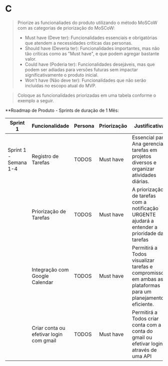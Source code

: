# C

> Priorize as funcionaliades do produto utilizando o método MoSCoW com as categorias de priorização do MoSCoW:
> - Must have (Deve ter): Funcionalidades essenciais e obrigatórias que atendem a necessidades críticas das personas.
> - Should have (Deveria ter): Funcionalidades importantes, mas não tão críticas como as "Must have", e que podem agregar bastante valor.
> - Could have (Poderia ter): Funcionalidades desejáveis, mas que podem ser adiadas para versões futuras sem impactar significativamente o produto inicial.
> - Won't have (Não deve ter): Funcionalidades que não serão incluídas no escopo atual do MVP.

> Coloque as funcionalidades priorizadas em uma tabela conforme o exemplo a seguir.

**Roadmap de Produto - Sprints de duração de 1 Mês:

|Sprint 1 | Funcionalidade                     | Persona       | Priorização  | Justificativa                                                                                                                                                                                                                                                               |
|---------|-----------------------------------|---------------|--------------|------------------------------------------------------------------------------------------------------------------------------------------------------------------------------------------------------------------------------------------------------------------------------|
| Sprint 1 - Semana 1-4 | Registro de Tarefas            | TODOS | Must have    | Essencial para Ana gerenciar tarefas em projetos diversos e organizar atividades diárias.     |                                                                                                                               
|                        | Priorização de Tarefas         | TODOS | Must have    | A priorização de tarefas com a notificação URGENTE ajudará a entender a prioridade das tarefas|
|                        | Integração com Google Calendar | TODOS | Must have    | Permitirá a Todos visualizar tarefas e compromissos em ambas as plataformas para um planejamento eficiente. |
|                        | Criar conta ou efetivar login com gmail | TODOS| Must have  |  Permitirá a Todos criar conta com a conta do gmail ou efetivar login, através de uma API   |

